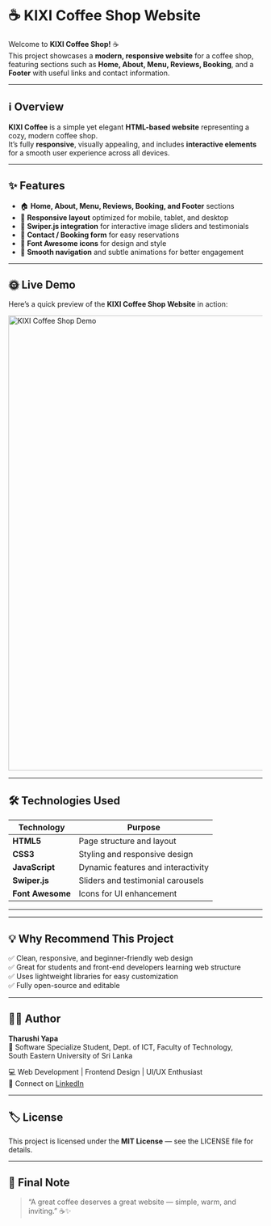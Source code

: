 # ☕ KIXI Coffee Shop Website

Welcome to **KIXI Coffee Shop!** ☕  
This project showcases a **modern, responsive website** for a coffee shop, featuring sections such as **Home, About, Menu, Reviews, Booking**, and a **Footer** with useful links and contact information.

---

## ℹ️ Overview

**KIXI Coffee** is a simple yet elegant **HTML-based website** representing a cozy, modern coffee shop.  
It’s fully **responsive**, visually appealing, and includes **interactive elements** for a smooth user experience across all devices.  

---

## ✨ Features

- 🏠 **Home, About, Menu, Reviews, Booking, and Footer** sections  
- 📱 **Responsive layout** optimized for mobile, tablet, and desktop  
- 📸 **Swiper.js integration** for interactive image sliders and testimonials  
- 🧾 **Contact / Booking form** for easy reservations  
- 🎨 **Font Awesome icons** for design and style  
- 🔄 **Smooth navigation** and subtle animations for better engagement  

---

## 🌞 Live Demo

Here’s a quick preview of the **KIXI Coffee Shop Website** in action:  

<img width="900" alt="KIXI Coffee Shop Demo" src="https://github.com/Subhagaya-Git/KIXI-Coffee-Shop/blob/1553cc858b26a40478d193b6beaa44439384abc7/bandicam%202025-04-18%2000-29-20-108%20(2).mp4" />


---

## 🛠️ Technologies Used

| Technology | Purpose |
|-------------|----------|
| **HTML5** | Page structure and layout |
| **CSS3** | Styling and responsive design |
| **JavaScript** | Dynamic features and interactivity |
| **Swiper.js** | Sliders and testimonial carousels |
| **Font Awesome** | Icons for UI enhancement |

---

---

## 💡 Why Recommend This Project

✅ Clean, responsive, and beginner-friendly web design  
✅ Great for students and front-end developers learning web structure  
✅ Uses lightweight libraries for easy customization  
✅ Fully open-source and editable

---

## 🧑‍💻 Author

**Tharushi Yapa**  
📍 Software Specialize Student, Dept. of ICT, Faculty of Technology,  
South Eastern University of Sri Lanka

💻 Web Development | Frontend Design | UI/UX Enthusiast  
🔗 Connect on [LinkedIn](https://www.linkedin.com/in/tharushi-yapa-693329244)

---

## 🏷️ License

This project is licensed under the **MIT License** — see the LICENSE file for details.

---

## 🏁 Final Note

> “A great coffee deserves a great website — simple, warm, and inviting.” ☕✨



